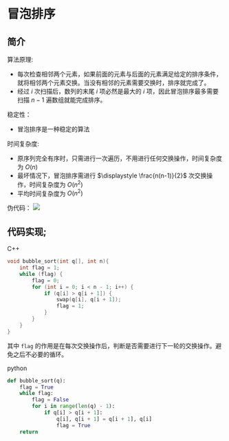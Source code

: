 # 冒泡排序
## 简介
算法原理:
- 每次检查相邻两个元素，如果前面的元素与后面的元素满足给定的排序条件，就将相邻两个元素交换。当没有相邻的元素需要交换时，排序就完成了。
- 经过 $i$ 次扫描后，数列的末尾 $i$ 项必然是最大的 $i$ 项，因此冒泡排序最多需要扫描 $n-1$ 遍数组就能完成排序。

稳定性：
- 冒泡排序是一种稳定的算法

时间复杂度:
- 原序列完全有序时，只需进行一次遍历，不用进行任何交换操作，时间复杂度为 $O(n)$
- 最坏情况下，冒泡排序需进行 $\displaystyle \frac{n(n-1)}{2}$ 次交换操作，时间复杂度为 $O(n^{2})$
- 平均时间复杂度为 $O(n^{2})$

伪代码：
![](\images/2.png)

## 代码实现;
C++
```cpp
void bubble_sort(int q[], int n){
    int flag = 1;
    while (flag) {
        flag = 0;
        for (int i = 0; i < n - 1; i++) {
            if (q[i] > q[i + 1]) {
                swap(q[i], q[i + 1]);
                flag = 1;
            }
        }
    }
}
```
其中 `flag` 的作用是在每次交换操作后，判断是否需要进行下一轮的交换操作。避免之后不必要的循环。

python
```python
def bubble_sort(q):
    flag = True
    while flag:
        flag = False
        for i in range(len(q) - 1):
            if q[i] > q[i + 1]:
                q[i], q[i + 1] = q[i + 1], q[i]
                flag = True
    return 
```
